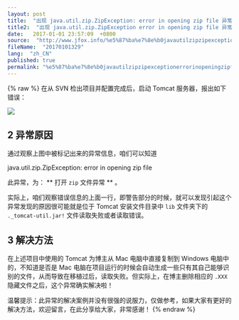 ```yaml
---
layout: post
title:  "出现 java.util.zip.ZipException: error in opening zip file 异常的原因及解决方法"
title2:  "出现 java.util.zip.ZipException error in opening zip file 异常的原因及解决方法"
date:   2017-01-01 23:57:09  +0800
source:  "http://www.jfox.info/%e5%87%ba%e7%8e%b0javautilzipzipexceptionerrorinopeningzipfile%e5%bc%82%e5%b8%b8%e7%9a%84%e5%8e%9f%e5%9b%a0%e5%8f%8a%e8%a7%a3%e5%86%b3%e6%96%b9%e6%b3%95.html"
fileName:  "20170101329"
lang:  "zh_CN"
published: true
permalink: "%e5%87%ba%e7%8e%b0javautilzipzipexceptionerrorinopeningzipfile%e5%bc%82%e5%b8%b8%e7%9a%84%e5%8e%9f%e5%9b%a0%e5%8f%8a%e8%a7%a3%e5%86%b3%e6%96%b9%e6%b3%95.html"
---
```

{% raw %}
在从 SVN 检出项目并配置完成后，启动 Tomcat 服务器，报出如下错误：

![](984b522.png)

## 2 异常原因

通过观察上图中被标记出来的异常信息，咱们可以知道

java.util.zip.ZipException: error in opening zip file

 此异常，为： ** 打开 `zip` 文件异常 ** 。 

 实际上，咱们观察错误信息的上面一行，即警告部分的时候，就可以发现引起这个异常发现的原因很可能就是位于 Tomcat 安装文件目录中 `lib` 文件夹下的 `._tomcat-util.jar!` 文件读取失败或者读取错误。 

## 3 解决方法

 在上述项目中使用的 Tomcat 为博主从 Mac 电脑中直接复制到 Windows 电脑中的，不知道是否是 Mac 电脑在项目运行的时候会自动生成一些只有其自己能够识别的文件，从而导致在移植过后，读取失败。但实际上，在博主删除相应的 `.XXX` 隐藏文件之后，这个异常确实解决啦！ 

 温馨提示：此异常的解决案例并没有很强的说服力，仅做参考，如果大家有更好的解决方法，欢迎留言，在此分享给大家，非常感谢！
{% endraw %}